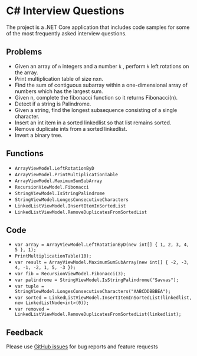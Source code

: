 
# C# Interview Questions #

The project is a .NET Core application that includes code samples for some of the most frequently asked interview questions.




## Problems ##



* Given an array of `n` integers and a number `k` , perform `k` left rotations on the array. 
* Print multiplication table of size nxn.
* Find the sum of contiguous subarray within a one-dimensional array of numbers which has the largest sum.
* Given n, complete the fibonacci function so it returns Fibonacci(n).
* Detect if a string is Palindrome.
* Given a string, find the longest subsequence consisting of a single character.
* Insert an int item in a sorted linkedlist so that list remains sorted.
* Remove duplicate ints from a sorted linkedlist.
* Invert a binary tree.


## Functions  ##


* `ArrayViewModel.LeftRotationByD`
* `ArrayViewModel.PrintMultiplicationTable`
* `ArrayViewModel.MaximumSumSubArray`
* `RecursionViewModel.Fibonacci`
* `StringViewModel.IsStringPalindrome`
* `StringViewModel.LongesConsecutiveCharacters`
* `LinkedListViewModel.InsertItemInSortedList`
* `LinkedListViewModel.RemoveDuplicatesFromSortedList`



## Code ##

* `var array = ArrayViewModel.LeftRotationByD(new int[] { 1, 2, 3, 4, 5 }, 1);`
* `PrintMultiplicationTable(10);`
* `var result = ArrayViewModel.MaximumSumSubArray(new int[] { -2, -3, 4, -1, -2, 1, 5, -3 });`
* `var fib = RecursionViewModel.Fibonacci(3);`
* `var palindrome = StringViewModel.IsStringPalindrome("Savvas");`
* `var tuple = StringViewModel.LongesConsecutiveCharacters("AABCDDBBBEA");`
* `var sorted = LinkedListViewModel.InsertItemInSortedList(linkedlist, new LinkedListNode<int>(0));`
* `var removed = LinkedListViewModel.RemoveDuplicatesFromSortedList(linkedlist);`
       



## Feedback ##

Please use [GitHub issues](https://github.com/jerrak0s/CsharpInterviewQuestions/issues) for bug reports and feature requests
